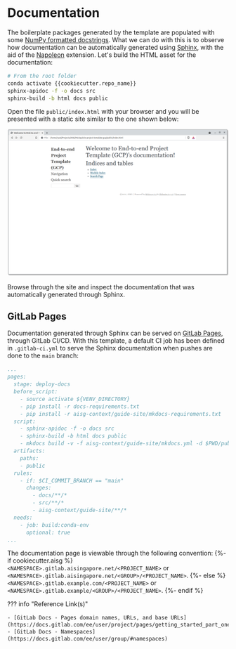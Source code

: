 # Documentation

The boilerplate packages generated by the template are populated with
some [NumPy formatted docstrings][numpy]. What we can do with this is 
to observe how documentation can be automatically generated using
[Sphinx], with the aid of the [Napoleon] extension. Let's build the 
HTML asset for the documentation:

```bash
# From the root folder
conda activate {{cookiecutter.repo_name}}
sphinx-apidoc -f -o docs src
sphinx-build -b html docs public
```

Open the file `public/index.html` with your browser and you will be
presented with a static site similar to the one shown below:

![Sphinx - Generated Landing Page for Documentation Site](assets/screenshots/sphinx-generated-doc-landing-page.png)

Browse through the site and inspect the documentation that was
automatically generated through Sphinx.

[numpy]: https://numpydoc.readthedocs.io/en/latest/format.html#docstring-standard
[Sphinx]: https://www.sphinx-doc.org/en/master/
[Napoleon]: https://www.sphinx-doc.org/en/master/usage/extensions/napoleon.html

## GitLab Pages

Documentation generated through Sphinx can be served on [GitLab Pages], 
through GitLab CI/CD. With this template, a default CI job has been 
defined in `.gitlab-ci.yml` to serve the Sphinx documentation when 
pushes are done to the `main` branch:

```yaml
...
pages:
  stage: deploy-docs
  before_script:
    - source activate ${VENV_DIRECTORY}
    - pip install -r docs-requirements.txt
    - pip install -r aisg-context/guide-site/mkdocs-requirements.txt
  script:
    - sphinx-apidoc -f -o docs src
    - sphinx-build -b html docs public
    - mkdocs build -v -f aisg-context/guide-site/mkdocs.yml -d $PWD/public/guide
  artifacts:
    paths:
    - public
  rules:
    - if: $CI_COMMIT_BRANCH == "main"
      changes:
        - docs/**/*
        - src/**/*
        - aisg-context/guide-site/**/*
  needs:
    - job: build:conda-env
      optional: true
...
```

The documentation page is viewable through the following convention:
{%- if cookiecutter.aisg %}
`<NAMESPACE>.gitlab.aisingapore.net/<PROJECT_NAME>` or
`<NAMESPACE>.gitlab.aisingapore.net/<GROUP>/<PROJECT_NAME>`.
{%- else %}
`<NAMESPACE>.gitlab.example.com/<PROJECT_NAME>` or
`<NAMESPACE>.gitlab.example/<GROUP>/<PROJECT_NAME>`.
{%- endif %}

??? info "Reference Link(s)"

    - [GitLab Docs - Pages domain names, URLs, and base URLs](https://docs.gitlab.com/ee/user/project/pages/getting_started_part_one.html)
    - [GitLab Docs - Namespaces](https://docs.gitlab.com/ee/user/group/#namespaces)

[GitLab Pages]: https://docs.gitlab.com/ee/user/project/pages/
